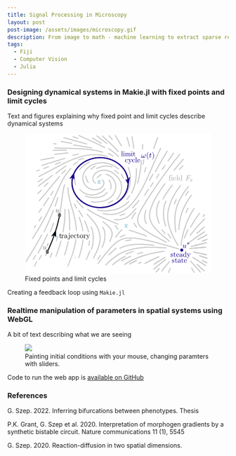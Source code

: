 ```yaml
---
title: Signal Processing in Microscopy
layout: post
post-image: /assets/images/microscopy.gif
description: From image to math - machine learning to extract sparse representations.
tags:
  - Fiji
  - Computer Vision
  - Julia
---
```


### Designing dynamical systems in Makie.jl with fixed points and limit cycles

Text and figures explaining why fixed point and limit cycles describe dynamical systems

<figure>
  <img src="/assets/images/dynamical-system.png"/>
  <figcaption>Fixed points and limit cycles</figcaption>
</figure>

Creating a feedback loop using `Makie.jl`

### Realtime manipulation of parameters in spatial systems using WebGL

A bit of text describing what we are seeing

<figure>
  <img src="/assets/images/double-exclusive-reporter.gif"/>
  <figcaption>Painting initial conditions with your mouse, changing paramters with sliders.</figcaption>
</figure>

Code to run the web app is [available on GitHub](https://github.com/gszep/reaction-diffusion)

### References

G. Szep. 2022. Inferring bifurcations between phenotypes. Thesis

P.K. Grant, G. Szep et al. 2020. Interpretation of morphogen gradients by a synthetic bistable circuit. Nature communications 11 (1), 5545

G. Szep. 2020. Reaction-diffusion in two spatial dimensions.
